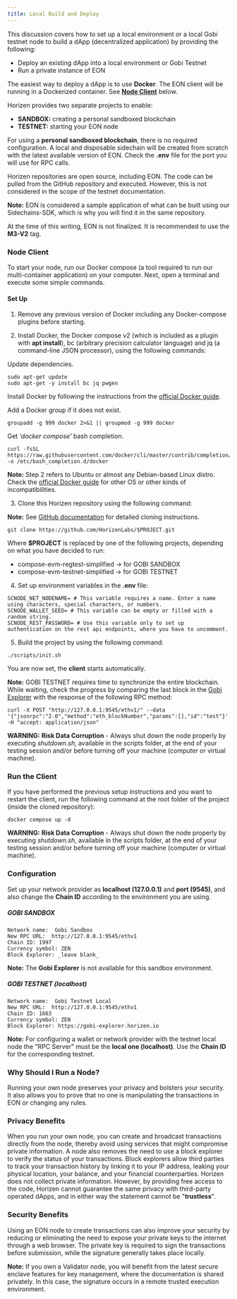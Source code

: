 ```yaml
---
title: Local Build and Deploy
---
```



 

This discussion covers how to set up a local environment or a local Gobi testnet node to build a dApp (decentralized application) by providing the following: 


* Deploy an existing dApp into a local environment or Gobi Testnet
* Run a private instance of EON 

The easiest way to deploy a dApp is to use **Docker**. The EON client will be running in a Dockerized container. See **[Node Client](#node-client)** below.

Horizen provides two separate projects to enable:

* **SANDBOX:** creating a personal sandboxed blockchain 
* **TESTNET:** starting your EON node

For using a **personal sandboxed blockchain**, there is no required configuration. A local and disposable sidechain will be created from scratch with the latest available version of EON. Check the **.env** file for the port you will use for RPC calls. 

Horizen repositories are open source, including EON. The code can be pulled from the GitHub repository and executed. However, this is not considered in the scope of the testnet documentation. 

**Note:** EON is considered a sample application of what can be built using our Sidechains-SDK, which is why you will find it in the same repository.

At the time of this writing, EON is not finalized. It is recommended to use the **M3-V2** tag.  

### Node Client
To start your node, run our Docker compose (a tool required to run our multi-container application) on your computer. Next, open a terminal and execute some simple commands.

#### Set Up

1. Remove any previous version of Docker including any Docker-compose plugins before starting.

2. Install Docker, the Docker compose v2 (which is included as a plugin with **apt install**), bc (arbitrary precision calculator language) and jq (a command-line JSON processor), using the following commands:

Update dependencies.

```
sudo apt-get update
sudo apt-get -y install bc jq pwgen
```

Install Docker by following the instructions from the [official Docker guide](https://docs.docker.com/engine/install/).

Add a Docker group if it does not exist.

```
groupadd -g 999 docker 2>&1 || groupmod -g 999 docker
```

Get *'docker compose'* bash completion.

```
curl -fsSL https://raw.githubusercontent.com/docker/cli/master/contrib/completion/bash/docker -o /etc/bash_completion.d/docker
```

**Note:** Step 2 refers to Ubuntu or almost any Debian-based Linux distro. Check the [official Docker guide](https://docs.docker.com/engine/install/) for other OS or other kinds of incompatibilities.

3. Clone this Horizen repository using the following command:

**Note:** See [GitHub documentation](https://docs.github.com/en/repositories/creating-and-managing-repositories/cloning-a-repository?tool=cli) for detailed cloning instructions.

```
git clone https://github.com/HorizenLabs/$PROJECT.git
```

Where **$PROJECT** is replaced by one of the following projects, depending on what you have decided to run:

* compose-evm-regtest-simplified → for GOBI SANDBOX
* compose-evm-testnet-simplified → for GOBI TESTNET

4. Set up environment variables in the **.env** file:

```
SCNODE_NET_NODENAME= # This variable requires a name. Enter a name using characters, special characters, or numbers. 
SCNODE_WALLET_SEED= # This variable can be empty or filled with a random string.
SCNODE_REST_PASSWORD= # Use this variable only to set up authentication on the rest api endpoints, where you have to uncomment.
```

5. Build the project by using the following command:

```
./scripts/init.sh
```

You are now set, the **client** starts automatically.

**Note:** GOBI TESTNET requires time to synchronize the entire blockchain. While waiting, check the progress by comparing the last block in the [Gobi Explorer](https://gobi-explorer.horizen.io) with the response of the following RPC method:

```
curl -X POST "http://127.0.0.1:9545/ethv1/" --data '{"jsonrpc":"2.0","method":"eth_blockNumber","params":[],"id":"test"}' -H "accept: application/json"
```

**WARNING:** **Risk Data Corruption** - Always shut down the node properly by executing *shutdown.sh*, available in the scripts folder, at the end of your testing session and/or before turning off your machine (computer or virtual machine). 

### Run the Client
If you have performed the previous setup instructions and you want to restart the client, run the following command at the root folder of the project (inside the cloned repository):

```
docker compose up -d
```

**WARNING:** **Risk Data Corruption** - Always shut down the node properly by executing *shutdown.sh*, available in the scripts folder, at the end of your testing session and/or before turning off your machine (computer or virtual machine). 

### Configuration
Set up your network provider as **localhost (127.0.0.1)** and **port (9545)**, and also change the **Chain ID** according to the environment you are using.

##### GOBI SANDBOX

```
Network name:  Gobi Sandbox 
New RPC URL:  http://127.0.0.1:9545/ethv1
Chain ID: 1997 
Currency symbol: ZEN
Block Explorer: _leave blank_
```
**Note:** The **Gobi Explorer** is not available for this sandbox environment.

##### GOBI TESTNET (localhost)

```
Network name:  Gobi Testnet Local
New RPC URL:  http://127.0.0.1:9545/ethv1 
Chain ID: 1663
Currency symbol: ZEN
Block Explorer: https://gobi-explorer.horizen.io
```

**Note:** For configuring a wallet or network provider with the testnet local node the "RPC Server" must be the **local one (localhost)**. Use the **Chain ID** for  the  corresponding  testnet. 

### Why Should I Run a Node?

Running your own node preserves your privacy and bolsters your security. It also allows you to prove that no one is manipulating the transactions in EON or changing any rules.

### Privacy Benefits

When you run your own node, you can create and broadcast transactions directly from the node, thereby avoid using services that might compromise private information. A node also removes the need to use a block explorer to verify the status of your transactions. Block explorers allow third parties to track your transaction history by linking it to your IP address, leaking your physical location, your balance, and your financial counterparties.
Horizen does not collect private information. However, by providing free access to the code, Horizen cannot guarantee the same privacy with third-party operated dApps, and in either way the statement cannot be "**trustless**".

### Security Benefits
Using an EON node to create transactions can also improve your security by reducing or eliminating the need to expose your private keys to the internet through a web browser. The private key is required to sign the transactions before submission, while the signature generally takes place locally.

**Note:** If you own a Validator node, you will benefit from the latest secure enclave features for key management, where the documentation is shared privately. In this case, the signature occurs in a remote trusted execution environment.


